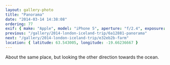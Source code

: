 ```yaml
---
layout: gallery-photo
title: "Panorama"
date: "2014-03-14 14:38:08"
ordering: 77
exif: { make: "Apple", model: "iPhone 5", aperture: "f/2.4", exposure: "1/1550" }
previous: "/gallery/2014-london-iceland-trip/6a12881-panorama"
next: "/gallery/2014-london-iceland-trip/e32eb2b-farm"
location: { latitude: 63.543005, longitude: -19.66236667 }
---
```


About the same place, but looking the other direction towards the ocean.
